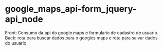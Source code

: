# google_maps_api-form_jquery-api_node
Front: Consumo da api do google maps e formulario de cadastro de usuario. Back: rota para buscar dados para o googles maps e rota para salvar dados do usuario.

